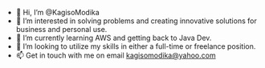- 👋 Hi, I’m @KagisoModika
- 👀 I’m interested in solving problems and creating innovative solutions for business and personal use.
- 🌱 I’m currently learning AWS and getting back to Java Dev.
- 💞️ I’m looking to utilize my skills in either a full-time or freelance position.
- 📫 Get in touch with me on email kagisomodika@yahoo.com

<!---
KagisoModika/KagisoModika is a ✨ special ✨ repository because its `README.md` (this file) appears on your GitHub profile.
You can click the Preview link to take a look at your changes.
--->
